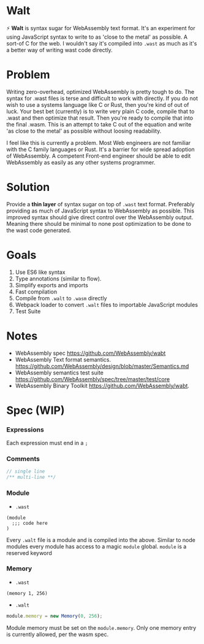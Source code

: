# Walt
:zap: **Walt** is syntax sugar for WebAssembly text format. It's an experiment for using JavaScript syntax to write to as 'close to the metal' as possible. A sort-of C for the web. I wouldn't say it's
compiled into `.wast` as much as it's a better way of writing wast code directly.

# Problem
Writing zero-overhead, optimized WebAssembly is pretty tough to do. The syntax for .wast files is terse and difficult to work with directly. If you do not wish to use a systems language like C or Rust,
then you're kind of out of luck. Your best bet (currently) is to write very plain C code, compile that to .wast and then optimize that result. Then you're ready to compile that into the final .wasm. This is an
attempt to take C out of the equation and write 'as close to the metal' as possible without loosing readability.

I feel like this is currently a problem. Most Web engineers are not familiar with the C family languages or Rust. It's a barrier for wide spread adoption of WebAssembly. A competent Front-end engineer
should be able to edit WebAssembly as easily as any other systems programmer.

# Solution
Provide a **thin layer** of syntax sugar on top of `.wast` text format. Preferably providing as much of JavaScript syntax to WebAssembly as possible. This improved syntax should give direct control over
the WebAssembly output. Meaning there should be minimal to none post optimization to be done to the wast code generated.

# Goals

1. Use ES6 like syntax
2. Type annotations (similar to flow).
3. Simplify exports and imports
4. Fast compilation
5. Compile from `.walt` to `.wasm` directly
6. Webpack loader to convert `.walt` files to importable JavaScript modules
7. Test Suite

# Notes

* WebAssembly spec https://github.com/WebAssembly/wabt
* WebAssembly Text format semantics. https://github.com/WebAssembly/design/blob/master/Semantics.md
* WebAssembly semantics test suite https://github.com/WebAssembly/spec/tree/master/test/core
* WebAssembly Binary Toolkit https://github.com/WebAssembly/wabt.

# Spec (WIP)

### Expressions

Each expression must end in a `;`

### Comments

```javascript
// single line
/** multi-line **/
```

### Module

* `.wast`
```
(module
  ;;; code here
)
```

Every `.walt` file is a module and is compiled into the above. Similar to node modules every module has access to a magic `module` global. `module` is a reserved keyword

### Memory

* `.wast`
```
(memory 1, 256)
```

* `.walt`
```javascript
module.memory = new Memory(0, 256);
```

Module memory must be set on the `module.memory`. Only one memory entry is currently allowed, per the wasm spec.





